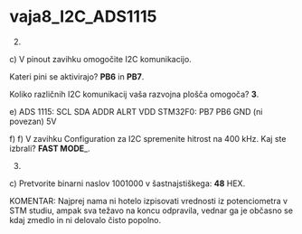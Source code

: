 # vaja8_I2C_ADS1115

2. 
c)	V pinout zavihku omogočite I2C komunikacijo. 

Kateri pini se aktivirajo? __PB6__ in __PB7__. 

Koliko različnih I2C komunikacij vaša razvojna plošča omogoča? __3__.

e) ADS 1115:	    SCL          SDA	        ADDR	        ALRT	       VDD
    STM32F0:		PB7          PB6            GND          (ni povezan)	   5V 
    
f) f)	V zavihku Configuration za I2C spremenite hitrost na 400 kHz. Kaj ste izbrali? ______FAST MODE_______.

3.
c)	Pretvorite binarni naslov 1001000 v šastnajstiškega: __48__ HEX. 


KOMENTAR:
Najprej nama ni hotelo izpisovati vrednosti iz potenciometra v STM studiu, ampak sva težavo na koncu odpravila, 
vednar ga je občasno se kdaj zmedlo in ni delovalo čisto popolno.

